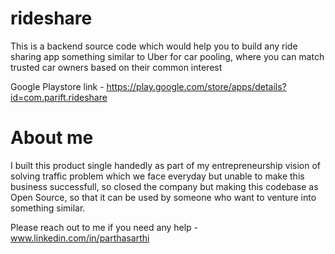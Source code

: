 # rideshare

This is a backend source code which would help you to build any ride sharing app something similar to Uber for car pooling, where you can match trusted car owners based on their common interest

Google Playstore link - https://play.google.com/store/apps/details?id=com.parift.rideshare

# About me

I built this product single handedly as part of my entrepreneurship vision of solving traffic problem which we face everyday but unable to make this business successfull, so closed the company but making this codebase as Open Source, so that it can be used by someone who want to venture into something similar.

Please reach out to me if you need any help -  www.linkedin.com/in/parthasarthi


